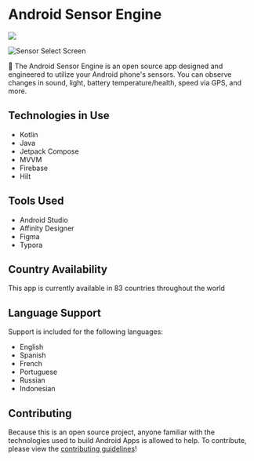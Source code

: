 # **Android Sensor Engine**


[<img src="https://github.com/Cfoulcard/Sound-Tech-Sensors/blob/master/google-play-badge.png">](https://play.google.com/store/apps/details?id=com.christianfoulcard.android.androidsensorengine)

![Sensor Select Screen](https://github.com/Cfoulcard/Sound-Tech-Sensors/blob/master/mockups/feature_image.png)

📱 The Android Sensor Engine is an open source app designed and engineered to utilize your Android phone's sensors. You can observe changes in sound, light, battery temperature/health, speed via GPS, and more.

## Technologies in Use

- Kotlin
- Java
- Jetpack Compose
- MVVM
- Firebase
- Hilt

## Tools Used

- Android Studio
- Affinity Designer
- Figma
- Typora

## Country Availability
This app is currently available in 83 countries throughout the world

## Language Support
Support is included for the following languages:
- English
- Spanish
- French
- Portuguese
- Russian
- Indonesian

## Contributing

Because this is an open source project, anyone familiar with the technologies used to build Android Apps is allowed to help. To contribute, please view the [contributing guidelines](https://github.com/Cfoulcard/Android-Sensor-Engine/blob/master/contributing.md)!

